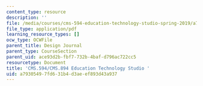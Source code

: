 ```yaml
---
content_type: resource
description: ''
file: /media/courses/cms-594-education-technology-studio-spring-2019/a79305497fd631b4d3aeef893d43a937_MITCMS_594S19_design_journal.pdf
file_type: application/pdf
learning_resource_types: []
ocw_type: OCWFile
parent_title: Design Journal
parent_type: CourseSection
parent_uid: ace93d2b-fbf7-732b-4baf-d796ac722cc5
resourcetype: Document
title: 'CMS.594/CMS.894 Education Technology Studio '
uid: a7930549-7fd6-31b4-d3ae-ef893d43a937
---
```


